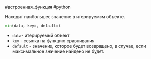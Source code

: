 #встроенная_функция #python 


Находит наибольшее значение в итерируемом объекте. 
```python
min(data, key=, default=)
```
- `data`- итерируемый объект
- `key` - ссылка на функцию сравнивания
- `default` - значение, которое будет возвращено, в случае, если максимальное значение найдено не будет.